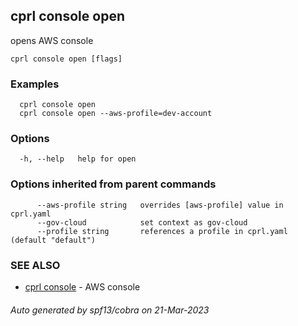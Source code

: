 ## cprl console open

opens AWS console

```
cprl console open [flags]
```

### Examples

```
  cprl console open
  cprl console open --aws-profile=dev-account
```

### Options

```
  -h, --help   help for open
```

### Options inherited from parent commands

```
      --aws-profile string   overrides [aws-profile] value in cprl.yaml
      --gov-cloud            set context as gov-cloud
      --profile string       references a profile in cprl.yaml (default "default")
```

### SEE ALSO

* [cprl console](cprl_console.md)	 - AWS console

###### Auto generated by spf13/cobra on 21-Mar-2023
